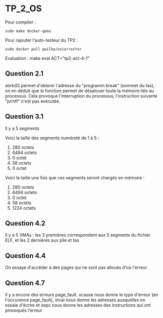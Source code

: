 # TP_2_OS

Pour compiler  :

    sudo make docker-qemu

Pour rajouter l'auto-testeur du TP2 :

    sudo docker pull pwilke/oscorrector

Evaluation :
    make eval ACT="tp2-act-4-1"


## Question 2.1
sbrk(0) permet d'obtenir l'adresse du "programm break" (sommet du tas), on en déduit que la fonction permet de désalouer toute la mémoire liée au processus. Cela provoque l'interruption du processus, l'instruction suivante "printf" n'est pas exécutée.

## Question 3.1
Il y a 5 segments

Voici la taille des segments numéroté de 1 à 5 :
1.  280 octets
2.  6494 octets
3.  0 octet
4.  58 octets
5.  0 octet

Voici la taille une fois que ces segments seront chargés en mémoire :
1.  280 octets
2.  6494 octets
3.  0 octet
4.  58 octets
5.  1224 octets

## Question 4.2

Il y a 5 VMAs : les 3 premières correspondent aux 5 segments du fichier ELF, et les 2 dernières aux pile et tas

## Question 4.4
On essaye d'accéder à des pages qui ne sont pas alloués d'où l'erreur

## Question 4.7
Il y a encore des erreurs page_fault. scause nous donne le type d'erreur (en l'occurence page_fault), stval nous donne les adresses auxquelles on essaie d'écrire et sepc nous donne les adresses des instructions qui ont provoqués l'erreur
















